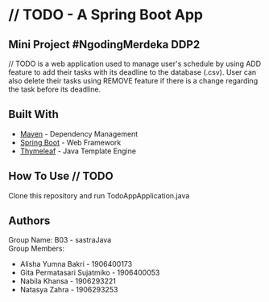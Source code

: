 # // TODO - A Spring Boot App

## Mini Project #NgodingMerdeka DDP2
// TODO is a web application used to manage user's schedule by using ADD feature to add their tasks with its deadline to the database (.csv). User can also delete their tasks using REMOVE feature if there is a change regarding the task before its deadline.

## Built With
- [Maven](https://maven.apache.org/what-is-maven.html) - Dependency Management
- [Spring Boot](https://spring.io/projects/spring-boot) - Web Framework
- [Thymeleaf](https://www.thymeleaf.org/) - Java Template Engine

## How To Use // TODO 
Clone this repository and run TodoAppApplication.java

## Authors
Group Name: B03 - sastraJava  
Group Members:
- Alisha Yumna Bakri - 1906400173
- Gita Permatasari Sujatmiko - 1906400053
- Nabila Khansa - 1906293221
- Natasya Zahra - 1906293253





